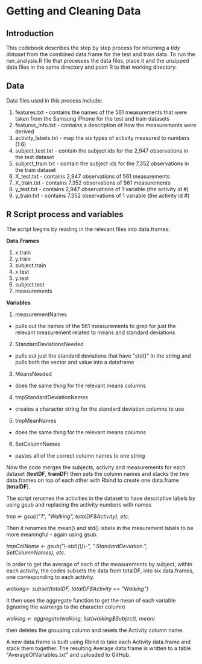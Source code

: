 # Getting and Cleaning Data

## Introduction

This codebook describes the step by step process for returning a *tidy dataset* from the combined data.frame for the test and train data. To run the run_analysis.R file that processes the data files, place it and the unzipped data files in the same directory and point R to that working directory.

## Data

Data files used in this process include:  
1.  features.txt - contains the names of the 561 measurements that were taken from the Samsung iPhone for the test and train datasets  
2.  features_info.txt - contains a description of how the measurements were derived  
3.  activity_labels.txt - map the six types of activity measured to numbers (1:6)  
4.  subject_test.txt - contain the subject ids for the 2,947 observations in the test dataset  
5.  subject_train.txt - contain the subject ids for the 7,352 observations in the train dataset  
6.  X_test.txt - contains 2,947 observations of 561 measurements  
7.  X_train.txt - contains 7.352 observations of 561 measurements   
8.  y_test.txt - contains 2,947 observations of 1 variable (the activity id #)  
9.  y_train.txt - contains 7.352 observations of 1 variable (the activity id #)  

## R Script process and variables

The script begins by reading in the relevant files into data.frames:  

**Data.Frames**  

1.  x.train  
2.  y.train  
3.  subject.train  
4.  x.test  
5.  y.test  
6.  subject.test  
7.  measurements    

**Variables**  

1.  measurementNames
  *  pulls out the names of the 561 measurements to grep for just the relevant measurement related to means and standard deviations  
2.  StandardDeviationsNeeded
  *  pulls out just the standard deviations that have "std()" in the string and pulls both the vector and value into a dataframe  
3.  MeansNeeded
  *  does the same thing for the relevant means columns  
4.  tmpStandardDeviationNames
  *  creates a character string for the standard deviation columns to use  
5.  tmpMeanNames
  *  does the same thing for the relevant means columns  
6.  SetColumnNames
  *  pastes all of the correct column names to one string  

Now the code merges the subjects, activity and measurements for each dataset (**testDF**, **trainDF**) then sets the column names and stacks the two data.frames on top of each other with Rbind to create one data.frame (**totalDF**).    

The script renames the activities in the dataset to have descriptive labels by using gsub and replacing the activity numbers with names  

*tmp <- gsub("1", "Walking",  totalDF$Activity), etc.*  

Then it renames the mean() and std() labels in the meaurement labels to be more meaningful - again using gsub.  

*tmpColName <- gsub("\\-std\\(\\)\\-", ".StandardDeviation.", SetColumnNames), etc.*  


In order to get the average of each of the measurements by subject, within each activity, the codes subsets the data from totalDF, into six data.frames, one corresponding to each activity.  

*walking<- subset(totalDF, totalDF$Activity == "Walking")*  

It then uses the aggregate function to get the mean of each variable (ignoring the warnings to the character column)

*walking <- aggregate(walking, list(walking$Subject), mean)*  

then deletes the grouping column and resets the Activity column name.  

A new data.frame is built using Rbind to take each Activity data.frame and stack them together. The resulting Average data.frame is written to a table "AverageOfVariables.txt" and uploaded to GitHub.